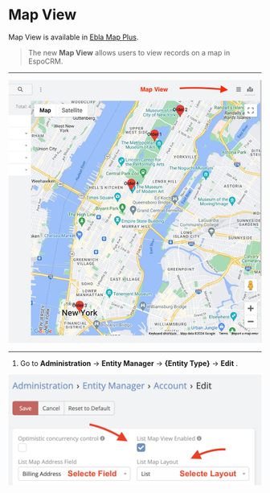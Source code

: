 # Map View

Map View is available in [Ebla Map Plus](https://www.eblasoft.com.tr/espocrm-extension-page/espocrm-map-extension).

> The new **Map View** allows users to view records on a map in EspoCRM.


---

![Map View](../../_static/images/extensions/map-plus/map-view.jpg)

---


1. Go to **Administration** -> **Entity Manager** -> **{Entity Type}** -> **Edit** .

![Map View](../../_static/images/extensions/map-plus/map-view-op.png)